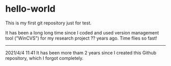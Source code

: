 # hello-world
This is my first git repository just for test.

It has been a long long time since I coded and used version management tool ("WinCVS") for my research project ?? years ago.
Time flies so fast!

----------------------------------------
2021/4/4 11:41
It has been more tham 2 years since I created this Github repository, which I forgot completely.
